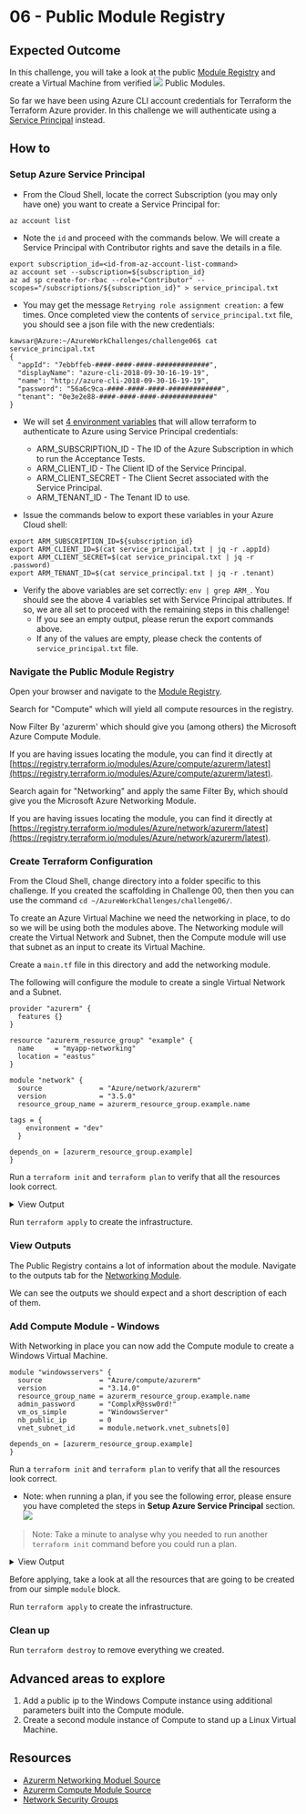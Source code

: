 # 06 - Public Module Registry

## Expected Outcome

In this challenge, you will take a look at the public [Module Registry](https://registry.terraform.io/) and create a Virtual Machine from verified ![](../../img/2018-05-14-07-27-11.png) Public Modules.

So far we have been using Azure CLI account credentials for Terraform the Terraform Azure provider. In this challenge we will authenticate using a [Service Principal](https://www.terraform.io/docs/providers/azurerm/authenticating_via_service_principal.html) instead.

## How to

### Setup Azure Service Principal

- From the Cloud Shell, locate the correct Subscription (you may only have one) you want to create a Service Principal for:
```
az account list
```
- Note the `id` and proceed with the commands below. We will create a Service Principal with Contributor rights and save the details in a file.
```
export subscription_id=<id-from-az-account-list-command>
az account set --subscription=${subscription_id}
az ad sp create-for-rbac --role="Contributor" --scopes="/subscriptions/${subscription_id}" > service_principal.txt
```
- You may get the message `Retrying role assignment creation:` a few times. Once completed view the contents of `service_principal.txt` file, you should see a json file with the new credentials:
```
kawsar@Azure:~/AzureWorkChallenges/challenge06$ cat service_principal.txt
{
  "appId": "7ebbffeb-####-####-####-#############",
  "displayName": "azure-cli-2018-09-30-16-19-19",
  "name": "http://azure-cli-2018-09-30-16-19-19",
  "password": "56a6c9ca-####-####-####-#############",
  "tenant": "0e3e2e88-####-####-####-#############"
}
```

- We will set [4 environment variables](https://www.terraform.io/docs/providers/azurerm/#testing) that will allow terraform to authenticate to Azure using Service Principal credentials:
  - ARM_SUBSCRIPTION_ID - The ID of the Azure Subscription in which to run the Acceptance Tests.
  - ARM_CLIENT_ID - The Client ID of the Service Principal.
  - ARM_CLIENT_SECRET - The Client Secret associated with the Service Principal.
  - ARM_TENANT_ID - The Tenant ID to use.

- Issue the commands below to export these variables in your Azure Cloud shell:
```
export ARM_SUBSCRIPTION_ID=${subscription_id}
export ARM_CLIENT_ID=$(cat service_principal.txt | jq -r .appId)
export ARM_CLIENT_SECRET=$(cat service_principal.txt | jq -r .password)
export ARM_TENANT_ID=$(cat service_principal.txt | jq -r .tenant)
```
- Verify the above variables are set correctly: `env | grep ARM_`. You should see the above 4 variables set with Service Principal attributes. If so, we are all set to proceed with the remaining steps in this challenge!
  - If you see an empty output, please rerun the export commands above.
  - If any of the values are empty, please check the contents of `service_principal.txt` file.

### Navigate the Public Module Registry

Open your browser and navigate to the [Module Registry](https://registry.terraform.io/).

Search for "Compute" which will yield all compute resources in the registry.

Now Filter By 'azurerm' which should give you (among others) the Microsoft Azure Compute Module.

If you are having issues locating the module, you can find it directly at [https://registry.terraform.io/modules/Azure/compute/azurerm/latest](https://registry.terraform.io/modules/Azure/compute/azurerm/latest).

Search again for "Networking" and apply the same Filter By, which should give you the Microsoft Azure Networking Module.

If you are having issues locating the module, you can find it directly at [https://registry.terraform.io/modules/Azure/network/azurerm/latest](https://registry.terraform.io/modules/Azure/network/azurerm/latest).

### Create Terraform Configuration

From the Cloud Shell, change directory into a folder specific to this challenge. If you created the scaffolding in Challenge 00, then then you can use the command `cd ~/AzureWorkChallenges/challenge06/`.

To create an Azure Virtual Machine we need the networking in place, to do so we will be using both the modules above.
The Networking module will create the Virtual Network and Subnet, then the Compute module will use that subnet as an input to create its Virtual Machine.

Create a `main.tf` file in this directory and add the networking module.

The following will configure the module to create a single Virtual Network and a Subnet.

```hcl
provider "azurerm" {
  features {}
}

resource "azurerm_resource_group" "example" {
  name     = "myapp-networking"
  location = "eastus"
}

module "network" {
  source              = "Azure/network/azurerm"
  version             = "3.5.0"
  resource_group_name = azurerm_resource_group.example.name

tags = {
    environment = "dev"
  }

depends_on = [azurerm_resource_group.example]
}
```

Run a `terraform init` and `terraform plan` to verify that all the resources look correct.

<details><summary>View Output</summary>
<p>

```sh
An execution plan has been generated and is shown below.
Resource actions are indicated with the following symbols:
    + create
 <= read (data resources)

Terraform will perform the following actions:

  # azurerm_resource_group.example will be created
  + resource "azurerm_resource_group" "example" {
      + id       = (known after apply)
      + location = "eastus"
      + name     = "myapp-networking"
    }

  # module.network.data.azurerm_resource_group.network will be read during apply
  # (config refers to values not yet known)
 <= data "azurerm_resource_group" "network"  {
      + id       = (known after apply)
      + location = (known after apply)
      + name     = "myapp-networking"
      + tags     = (known after apply)

      + timeouts {
          + read = (known after apply)
        }
    }

  # module.network.azurerm_subnet.subnet[0] will be created
  + resource "azurerm_subnet" "subnet" {
      + address_prefix                                 = (known after apply)
      + address_prefixes                               = [
          + "10.0.1.0/24",
        ]
      + enforce_private_link_endpoint_network_policies = false
      + enforce_private_link_service_network_policies  = false
      + id                                             = (known after apply)
      + name                                           = "subnet1"
      + resource_group_name                            = "myapp-networking"
      + service_endpoints                              = []
      + virtual_network_name                           = "acctvnet"
    }

  # module.network.azurerm_virtual_network.vnet will be created
  + resource "azurerm_virtual_network" "vnet" {
      + address_space         = [
          + "10.0.0.0/16",
        ]
      + dns_servers           = []
      + guid                  = (known after apply)
      + id                    = (known after apply)
      + location              = (known after apply)
      + name                  = "acctvnet"
      + resource_group_name   = "myapp-networking"
      + subnet                = (known after apply)
      + tags                  = {
          + "environment" = "dev"
        }
      + vm_protection_enabled = false
    }

Plan: 3 to add, 0 to change, 0 to destroy.
```

</p>
</details>

Run `terraform apply` to create the infrastructure.

### View Outputs

The Public Registry contains a lot of information about the module. Navigate to the outputs tab for the [Networking Module](https://registry.terraform.io/modules/Azure/network/azurerm/latest).

We can see the outputs we should expect and a short description of each of them.

### Add Compute Module - Windows

With Networking in place you can now add the Compute module to create a Windows Virtual Machine.

```hcl
module "windowsservers" {
  source              = "Azure/compute/azurerm"
  version             = "3.14.0"
  resource_group_name = azurerm_resource_group.example.name
  admin_password      = "ComplxP@ssw0rd!"
  vm_os_simple        = "WindowsServer"
  nb_public_ip        = 0
  vnet_subnet_id      = module.network.vnet_subnets[0]

depends_on = [azurerm_resource_group.example]
}
```

Run a `terraform init` and `terraform plan` to verify that all the resources look correct.

- Note: when running a plan, if you see the following error, please ensure you have completed the steps in **Setup Azure Service Principal** section.
![](../../img/2018-06-07-16-23-29.png)

> Note: Take a minute to analyse why you needed to run another `terraform init` command before you could run a plan.

<details><summary>View Output</summary>
<p>

```sh
Terraform detected the following changes made outside of Terraform since the last "terraform apply":

  # module.network.azurerm_subnet.subnet[0] has been changed
  ~ resource "azurerm_subnet" "subnet" {
        id                                             = "/subscriptions/.../resourceGroups/myapp-net
working/providers/Microsoft.Network/virtualNetworks/acctvnet/subnets/subnet1"
        name                                           = "subnet1"
      + service_endpoint_policy_ids                    = []
        # (7 unchanged attributes hidden)
    }
  # module.network.azurerm_virtual_network.vnet has been changed
  ~ resource "azurerm_virtual_network" "vnet" {
        id                    = "/subscriptions/.../resourceGroups/myapp-networking/providers/Microso
ft.Network/virtualNetworks/acctvnet"
        name                  = "acctvnet"
      ~ subnet                = [
          + {
              + address_prefix = "10.0.1.0/24"
              + id             = "/subscriptions/.../resourceGroups/myapp-networking/providers/Microsoft.Network/virtualNetworks/acctvnet/subnets/subnet1"
              + name           = "subnet1"
              + security_group = ""
            },
        ]
        tags                  = {
            "environment" = "dev"
        }
        # (6 unchanged attributes hidden)
    }
  # azurerm_resource_group.example has been changed
  ~ resource "azurerm_resource_group" "example" {
        id       = "/subscriptions/.../resourceGroups/myapp-networking"
        name     = "myapp-networking"
      + tags     = {}
        # (1 unchanged attribute hidden)
    }

Unless you have made equivalent changes to your configuration, or ignored the relevant attributes using ignore_changes, the following
plan may include actions to undo or respond to these changes.

─────────────────────────────────────────────────────────────────────────────────────────────────────────────────────────────────────

Terraform used the selected providers to generate the following execution plan. Resource actions are indicated with the following
symbols:
  + create

Terraform will perform the following actions:

  # module.windowsservers.azurerm_availability_set.vm will be created
  + resource "azurerm_availability_set" "vm" {
      + id                           = (known after apply)
      + location                     = "eastus"
      + managed                      = true
      + name                         = "myvm-avset"
      + platform_fault_domain_count  = 2
      + platform_update_domain_count = 2
      + resource_group_name          = "myapp-networking"
      + tags                         = {
          + "source" = "terraform"
        }
    }

  # module.windowsservers.azurerm_network_interface.vm[0] will be created
  + resource "azurerm_network_interface" "vm" {
      + applied_dns_servers           = (known after apply)
      + dns_servers                   = (known after apply)
      + enable_accelerated_networking = false
      + enable_ip_forwarding          = false
      + id                            = (known after apply)
      + internal_dns_name_label       = (known after apply)
      + internal_domain_name_suffix   = (known after apply)
      + location                      = "eastus"
      + mac_address                   = (known after apply)
      + name                          = "myvm-nic-0"
      + private_ip_address            = (known after apply)
      + private_ip_addresses          = (known after apply)
      + resource_group_name           = "myapp-networking"
      + tags                          = {
          + "source" = "terraform"
        }
      + virtual_machine_id            = (known after apply)

      + ip_configuration {
          + name                          = "myvm-ip-0"
          + primary                       = (known after apply)
          + private_ip_address            = (known after apply)
          + private_ip_address_allocation = "dynamic"
          + private_ip_address_version    = "IPv4"
          + subnet_id                     = "/subscriptions/.../resourceGroups/myapp-networking/providers/Microsoft.Network/virtualNetworks/acctvnet/subnets/subnet1"
        }
    }

  # module.windowsservers.azurerm_network_interface_security_group_association.test[0] will be created
  + resource "azurerm_network_interface_security_group_association" "test" {
      + id                        = (known after apply)
      + network_interface_id      = (known after apply)
      + network_security_group_id = (known after apply)
    }

  # module.windowsservers.azurerm_network_security_group.vm will be created
  + resource "azurerm_network_security_group" "vm" {
      + id                  = (known after apply)
      + location            = "eastus"
      + name                = "myvm-nsg"
      + resource_group_name = "myapp-networking"
      + security_rule       = (known after apply)
      + tags                = {
          + "source" = "terraform"
        }
    }

  # module.windowsservers.azurerm_virtual_machine.vm-windows[0] will be created
  + resource "azurerm_virtual_machine" "vm-windows" {
      + availability_set_id              = (known after apply)
      + delete_data_disks_on_termination = false
      + delete_os_disk_on_termination    = false
      + id                               = (known after apply)
      + license_type                     = (known after apply)
      + location                         = "eastus"
      + name                             = "myvm-vmWindows-0"
      + network_interface_ids            = (known after apply)
      + resource_group_name              = "myapp-networking"
      + tags                             = {
          + "source" = "terraform"
        }
      + vm_size                          = "Standard_D2s_v3"

      + boot_diagnostics {
          + enabled = false
        }

      + identity {
          + identity_ids = (known after apply)
          + principal_id = (known after apply)
          + type         = (known after apply)
        }

      + os_profile {
          + admin_password = (sensitive value)
          + admin_username = "azureuser"
          + computer_name  = "myvm-0"
          + custom_data    = (known after apply)
        }

      + os_profile_windows_config {
          + enable_automatic_upgrades = false
          + provision_vm_agent        = true
        }

      + storage_data_disk {
          + caching                   = (known after apply)
          + create_option             = (known after apply)
          + disk_size_gb              = (known after apply)
          + lun                       = (known after apply)
          + managed_disk_id           = (known after apply)
          + managed_disk_type         = (known after apply)
          + name                      = (known after apply)
          + vhd_uri                   = (known after apply)
          + write_accelerator_enabled = (known after apply)
        }

      + storage_image_reference {
          + offer     = "WindowsServer"
          + publisher = "MicrosoftWindowsServer"
          + sku       = "2019-Datacenter"
          + version   = "latest"
        }

      + storage_os_disk {
          + caching                   = "ReadWrite"
          + create_option             = "FromImage"
          + disk_size_gb              = (known after apply)
          + managed_disk_id           = (known after apply)
          + managed_disk_type         = "Premium_LRS"
          + name                      = "myvm-osdisk-0"
          + os_type                   = (known after apply)
          + write_accelerator_enabled = false
        }
    }

  # module.windowsservers.random_id.vm-sa will be created
  + resource "random_id" "vm-sa" {
      + b64_std     = (known after apply)
      + b64_url     = (known after apply)
      + byte_length = 6
      + dec         = (known after apply)
      + hex         = (known after apply)
      + id          = (known after apply)
      + keepers     = {
          + "vm_hostname" = "myvm"
        }
    }

Plan: 6 to add, 0 to change, 0 to destroy.
```

</p>
</details>

Before applying, take a look at all the resources that are going to be created from our simple `module` block.

Run `terraform apply` to create the infrastructure.

### Clean up

Run `terraform destroy` to remove everything we created.

## Advanced areas to explore

1. Add a public ip to the Windows Compute instance using additional parameters built into the Compute module.
1. Create a second module instance of Compute to stand up a Linux Virtual Machine.

## Resources

- [Azurerm Networking Moduel Source](https://github.com/Azure/terraform-azurerm-network)
- [Azurerm Compute Module Source](https://github.com/Azure/terraform-azurerm-compute)
- [Network Security Groups](https://docs.microsoft.com/en-us/azure/virtual-network/virtual-networks-nsg)
